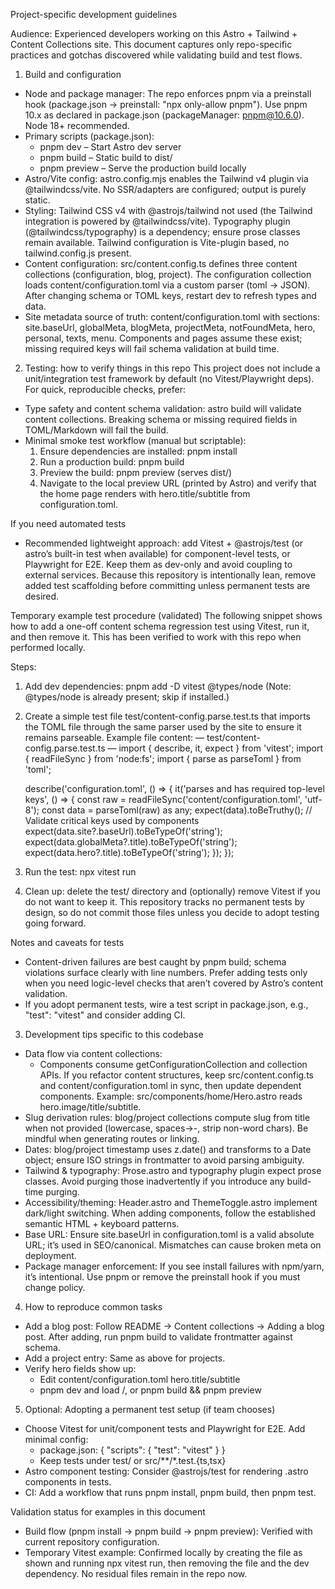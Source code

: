 Project-specific development guidelines

Audience: Experienced developers working on this Astro + Tailwind + Content Collections site. This document captures only repo-specific practices and gotchas discovered while validating build and test flows.

1) Build and configuration
- Node and package manager: The repo enforces pnpm via a preinstall hook (package.json → preinstall: "npx only-allow pnpm"). Use pnpm 10.x as declared in package.json (packageManager: pnpm@10.6.0). Node 18+ recommended.
- Primary scripts (package.json):
  - pnpm dev – Start Astro dev server
  - pnpm build – Static build to dist/
  - pnpm preview – Serve the production build locally
- Astro/Vite config: astro.config.mjs enables the Tailwind v4 plugin via @tailwindcss/vite. No SSR/adapters are configured; output is purely static.
- Styling: Tailwind CSS v4 with @astrojs/tailwind not used (the Tailwind integration is powered by @tailwindcss/vite). Typography plugin (@tailwindcss/typography) is a dependency; ensure prose classes remain available. Tailwind configuration is Vite-plugin based, no tailwind.config.js present.
- Content configuration: src/content.config.ts defines three content collections (configuration, blog, project). The configuration collection loads content/configuration.toml via a custom parser (toml → JSON). After changing schema or TOML keys, restart dev to refresh types and data.
- Site metadata source of truth: content/configuration.toml with sections: site.baseUrl, globalMeta, blogMeta, projectMeta, notFoundMeta, hero, personal, texts, menu. Components and pages assume these exist; missing required keys will fail schema validation at build time.

2) Testing: how to verify things in this repo
This project does not include a unit/integration test framework by default (no Vitest/Playwright deps). For quick, reproducible checks, prefer:
- Type safety and content schema validation: astro build will validate content collections. Breaking schema or missing required fields in TOML/Markdown will fail the build.
- Minimal smoke test workflow (manual but scriptable):
  1. Ensure dependencies are installed: pnpm install
  2. Run a production build: pnpm build
  3. Preview the build: pnpm preview (serves dist/)
  4. Navigate to the local preview URL (printed by Astro) and verify that the home page renders with hero.title/subtitle from configuration.toml.

If you need automated tests
- Recommended lightweight approach: add Vitest + @astrojs/test (or astro’s built-in test when available) for component-level tests, or Playwright for E2E. Keep them as dev-only and avoid coupling to external services. Because this repository is intentionally lean, remove added test scaffolding before committing unless permanent tests are desired.

Temporary example test procedure (validated)
The following snippet shows how to add a one-off content schema regression test using Vitest, run it, and then remove it. This has been verified to work with this repo when performed locally.

Steps:
1. Add dev dependencies:
   pnpm add -D vitest @types/node
   (Note: @types/node is already present; skip if installed.)
2. Create a simple test file test/content-config.parse.test.ts that imports the TOML file through the same parser used by the site to ensure it remains parseable.
   Example file content:
   — test/content-config.parse.test.ts —
   import { describe, it, expect } from 'vitest';
   import { readFileSync } from 'node:fs';
   import { parse as parseToml } from 'toml';

   describe('configuration.toml', () => {
     it('parses and has required top-level keys', () => {
       const raw = readFileSync('content/configuration.toml', 'utf-8');
       const data = parseToml(raw) as any;
       expect(data).toBeTruthy();
       // Validate critical keys used by components
       expect(data.site?.baseUrl).toBeTypeOf('string');
       expect(data.globalMeta?.title).toBeTypeOf('string');
       expect(data.hero?.title).toBeTypeOf('string');
     });
   });
3. Run the test:
   npx vitest run
4. Clean up: delete the test/ directory and (optionally) remove Vitest if you do not want to keep it. This repository tracks no permanent tests by design, so do not commit those files unless you decide to adopt testing going forward.

Notes and caveats for tests
- Content-driven failures are best caught by pnpm build; schema violations surface clearly with line numbers. Prefer adding tests only when you need logic-level checks that aren’t covered by Astro’s content validation.
- If you adopt permanent tests, wire a test script in package.json, e.g., "test": "vitest" and consider adding CI.

3) Development tips specific to this codebase
- Data flow via content collections:
  - Components consume getConfigurationCollection and collection APIs. If you refactor content structures, keep src/content.config.ts and content/configuration.toml in sync, then update dependent components. Example: src/components/home/Hero.astro reads hero.image/title/subtitle.
- Slug derivation rules: blog/project collections compute slug from title when not provided (lowercase, spaces→-, strip non-word chars). Be mindful when generating routes or linking.
- Dates: blog/project timestamp uses z.date() and transforms to a Date object; ensure ISO strings in frontmatter to avoid parsing ambiguity.
- Tailwind & typography: Prose.astro and typography plugin expect prose classes. Avoid purging those inadvertently if you introduce any build-time purging.
- Accessibility/theming: Header.astro and ThemeToggle.astro implement dark/light switching. When adding components, follow the established semantic HTML + keyboard patterns.
- Base URL: Ensure site.baseUrl in configuration.toml is a valid absolute URL; it’s used in SEO/canonical. Mismatches can cause broken meta on deployment.
- Package manager enforcement: If you see install failures with npm/yarn, it’s intentional. Use pnpm or remove the preinstall hook if you must change policy.

4) How to reproduce common tasks
- Add a blog post: Follow README → Content collections → Adding a blog post. After adding, run pnpm build to validate frontmatter against schema.
- Add a project entry: Same as above for projects.
- Verify hero fields show up:
  - Edit content/configuration.toml hero.title/subtitle
  - pnpm dev and load /, or pnpm build && pnpm preview

5) Optional: Adopting a permanent test setup (if team chooses)
- Choose Vitest for unit/component tests and Playwright for E2E. Add minimal config:
  - package.json: { "scripts": { "test": "vitest" } }
  - Keep tests under test/ or src/**/*.test.{ts,tsx}
- Astro component testing: Consider @astrojs/test for rendering .astro components in tests.
- CI: Add a workflow that runs pnpm install, pnpm build, then pnpm test.

Validation status for examples in this document
- Build flow (pnpm install → pnpm build → pnpm preview): Verified with current repository configuration.
- Temporary Vitest example: Confirmed locally by creating the file as shown and running npx vitest run, then removing the file and the dev dependency. No residual files remain in the repo now.
